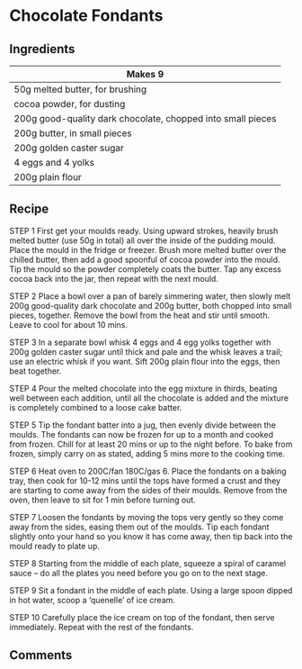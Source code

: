 # Chocolate Fondants



## Ingredients
| Makes 9 | 
| --- | 
|50g melted butter, for brushing|
|cocoa powder, for dusting|
|200g good-quality dark chocolate, chopped into small pieces|
|200g butter, in small pieces|
|200g golden caster sugar|
|4 eggs and 4 yolks|
|200g plain flour|

## Recipe
STEP 1
First get your moulds ready. Using upward strokes, heavily brush melted butter (use 50g in total) all over the inside of the pudding mould. Place the mould in the fridge or freezer. Brush more melted butter over the chilled butter, then add a good spoonful of cocoa powder into the mould. Tip the mould so the powder completely coats the butter. Tap any excess cocoa back into the jar, then repeat with the next mould.


STEP 2
Place a bowl over a pan of barely simmering water, then slowly melt 200g good-quality dark chocolate and 200g butter, both chopped into small pieces, together. Remove the bowl from the heat and stir until smooth. Leave to cool for about 10 mins.


STEP 3
In a separate bowl whisk 4 eggs and 4 egg yolks together with 200g golden caster sugar until thick and pale and the whisk leaves a trail; use an electric whisk if you want. Sift 200g plain flour into the eggs, then beat together.


STEP 4
Pour the melted chocolate into the egg mixture in thirds, beating well between each addition, until all the chocolate is added and the mixture is completely combined to a loose cake batter.


STEP 5
Tip the fondant batter into a jug, then evenly divide between the moulds. The fondants can now be frozen for up to a month and cooked from frozen. Chill for at least 20 mins or up to the night before. To bake from frozen, simply carry on as stated, adding 5 mins more to the cooking time.


STEP 6
Heat oven to 200C/fan 180C/gas 6. Place the fondants on a baking tray, then cook for 10-12 mins until the tops have formed a crust and they are starting to come away from the sides of their moulds. Remove from the oven, then leave to sit for 1 min before turning out.


STEP 7
Loosen the fondants by moving the tops very gently so they come away from the sides, easing them out of the moulds. Tip each fondant slightly onto your hand so you know it has come away, then tip back into the mould ready to plate up.


STEP 8
Starting from the middle of each plate, squeeze a spiral of caramel sauce – do all the plates you need before you go on to the next stage.


STEP 9
Sit a fondant in the middle of each plate. Using a large spoon dipped in hot water, scoop a ‘quenelle’ of ice cream.


STEP 10
Carefully place the ice cream on top of the fondant, then serve immediately. Repeat with the rest of the fondants.

## Comments
